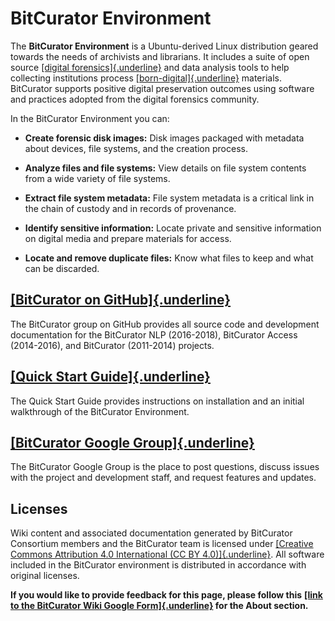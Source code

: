 # **BitCurator Environment**

The **BitCurator Environment** is a Ubuntu-derived Linux distribution
geared towards the needs of archivists and librarians. It includes a
suite of open source [[digital
forensics]{.underline}](https://en.wikipedia.org/wiki/Digital_forensics)
and data analysis tools to help collecting institutions process
[[born-digital]{.underline}](https://en.wikipedia.org/wiki/Born-digital)
materials. BitCurator supports positive digital preservation outcomes
using software and practices adopted from the digital forensics
community.

In the BitCurator Environment you can:

-   **Create forensic disk images:** Disk images packaged with metadata
    about devices, file systems, and the creation process.

-   **Analyze files and file systems:** View details on file system
    contents from a wide variety of file systems.

-   **Extract file system metadata:** File system metadata is a critical
    link in the chain of custody and in records of provenance.

-   **Identify sensitive information:** Locate private and sensitive
    information on digital media and prepare materials for access.

-   **Locate and remove duplicate files:** Know what files to keep and
    what can be discarded.

##  [**[BitCurator on GitHub]{.underline}**](https://bitcurator.github.io/) 

The BitCurator group on GitHub provides all source code and development
documentation for the BitCurator NLP (2016-2018), BitCurator Access
(2014-2016), and BitCurator (2011-2014) projects.

##  [**[Quick Start Guide]{.underline}**](https://github.com/BitCurator/bitcurator-distro/wiki/Releases#quickstart-guide)

The Quick Start Guide provides instructions on installation and an
initial walkthrough of the BitCurator Environment.

##  [**[BitCurator Google Group]{.underline}**](https://groups.google.com/forum/#!forum/bitcurator-users)

The BitCurator Google Group is the place to post questions, discuss
issues with the project and development staff, and request features and
updates.

## **Licenses**

Wiki content and associated documentation generated by BitCurator
Consortium members and the BitCurator team is licensed under [[Creative
Commons Attribution 4.0 International (CC BY
4.0)]{.underline}](https://creativecommons.org/licenses/by/4.0/). All
software included in the BitCurator environment is distributed in
accordance with original licenses.

**If you would like to provide feedback for this page, please follow
this** **[[link to the BitCurator Wiki Google
Form]{.underline}](https://docs.google.com/forms/d/e/1FAIpQLSf-CPGSFB4809-SZU-ZtqYPFNvSZ2xBbBOfgcRdCdx9bast9A/viewform?usp=sf_link)
for the About section.**
